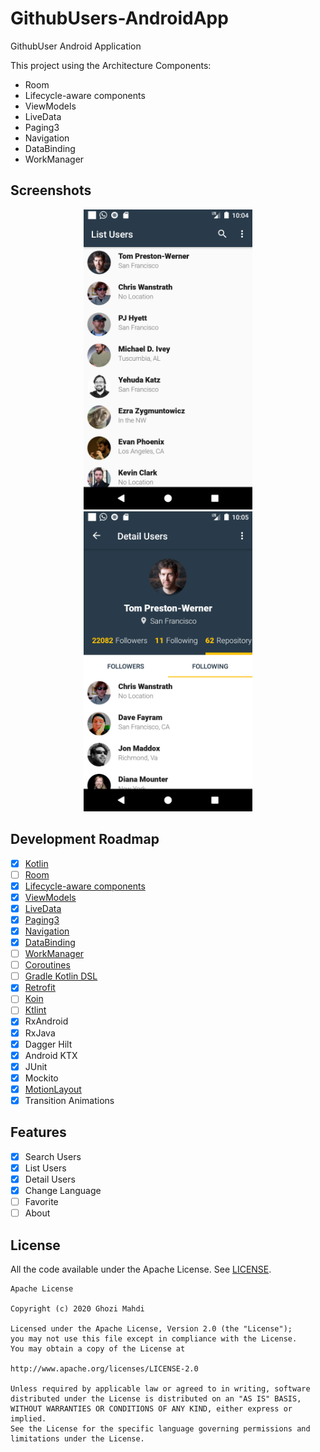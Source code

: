 # GithubUsers-AndroidApp
GithubUser Android Application

This project using the Architecture Components:
- Room
- Lifecycle-aware components
- ViewModels
- LiveData
- Paging3
- Navigation
- DataBinding
- WorkManager

## Screenshots

<p align="center">
  <img src="ss/main.png" width="270" alt="Home">
  <img src="ss/details.png" width="270" alt="Detail">
</p>

## Development Roadmap

- [x] [Kotlin](https://kotlinlang.org/)
- [ ] [Room](https://developer.android.com/topic/libraries/architecture/room)
- [x] [Lifecycle-aware components](https://developer.android.com/topic/libraries/architecture/lifecycle)
- [x] [ViewModels](https://developer.android.com/topic/libraries/architecture/viewmodel)
- [x] [LiveData](https://developer.android.com/topic/libraries/architecture/livedata)
- [x] [Paging3](https://developer.android.com/topic/libraries/architecture/paging/)
- [x] [Navigation](https://developer.android.com/topic/libraries/architecture/navigation)
- [x] [DataBinding](https://developer.android.com/topic/libraries/data-binding)
- [ ] [WorkManager](https://developer.android.com/topic/libraries/architecture/workmanager/)
- [ ] [Coroutines](https://developer.android.com/topic/libraries/architecture/coroutines)
- [ ] [Gradle Kotlin DSL](https://docs.gradle.org/current/userguide/kotlin_dsl.html)
- [x] [Retrofit](https://square.github.io/retrofit/)
- [ ] [Koin](https://insert-koin.io/)
- [ ] [Ktlint](https://ktlint.github.io/)
- [x] RxAndroid
- [x] RxJava
- [x] Dagger Hilt
- [x] Android KTX
- [x] JUnit
- [x] Mockito
- [x] [MotionLayout](https://developer.android.com/training/constraint-layout/motionlayout)
- [x] Transition Animations

## Features

- [x] Search Users
- [x] List Users
- [x] Detail Users
- [x] Change Language
- [ ] Favorite
- [ ] About

## License

All the code available under the Apache License. See [LICENSE](LICENSE).

```
Apache License

Copyright (c) 2020 Ghozi Mahdi

Licensed under the Apache License, Version 2.0 (the "License");
you may not use this file except in compliance with the License.
You may obtain a copy of the License at

http://www.apache.org/licenses/LICENSE-2.0

Unless required by applicable law or agreed to in writing, software
distributed under the License is distributed on an "AS IS" BASIS,
WITHOUT WARRANTIES OR CONDITIONS OF ANY KIND, either express or implied.
See the License for the specific language governing permissions and
limitations under the License.
```

